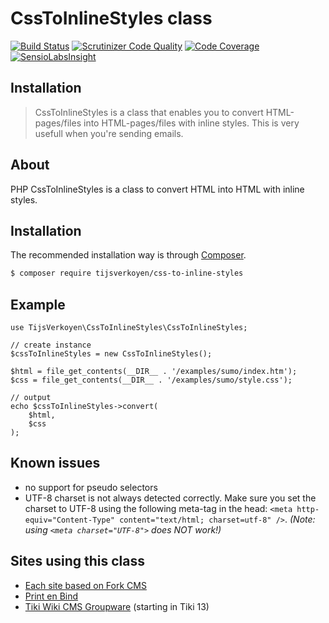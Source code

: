 # CssToInlineStyles class

[![Build Status](https://travis-ci.org/tijsverkoyen/CssToInlineStyles.svg?branch=master)](https://travis-ci.org/tijsverkoyen/CssToInlineStyles) [![Scrutinizer Code Quality](https://scrutinizer-ci.com/g/tijsverkoyen/CssToInlineStyles/badges/quality-score.png?b=master)](https://scrutinizer-ci.com/g/tijsverkoyen/CssToInlineStyles/?branch=master) [![Code Coverage](https://scrutinizer-ci.com/g/tijsverkoyen/CssToInlineStyles/badges/coverage.png?b=master)](https://scrutinizer-ci.com/g/tijsverkoyen/CssToInlineStyles/?branch=master) [![SensioLabsInsight](https://insight.sensiolabs.com/projects/5c0ce94f-de6d-403e-9e0a-431268deb75c/mini.png)](https://insight.sensiolabs.com/projects/5c0ce94f-de6d-403e-9e0a-431268deb75c)

## Installation

> CssToInlineStyles is a class that enables you to convert HTML-pages/files into
> HTML-pages/files with inline styles. This is very usefull when you're sending
> emails.

## About

PHP CssToInlineStyles is a class to convert HTML into HTML with inline styles.

## Installation

The recommended installation way is through [Composer](https://getcomposer.org).

```bash
$ composer require tijsverkoyen/css-to-inline-styles
```

## Example

    use TijsVerkoyen\CssToInlineStyles\CssToInlineStyles;

    // create instance
    $cssToInlineStyles = new CssToInlineStyles();

    $html = file_get_contents(__DIR__ . '/examples/sumo/index.htm');
    $css = file_get_contents(__DIR__ . '/examples/sumo/style.css');

    // output
    echo $cssToInlineStyles->convert(
        $html,
        $css
    );

## Known issues

* no support for pseudo selectors
* UTF-8 charset is not always detected correctly. Make sure you set the charset to UTF-8 using the following meta-tag in the head: `<meta http-equiv="Content-Type" content="text/html; charset=utf-8" />`. _(Note: using `<meta charset="UTF-8">` does NOT work!)_

## Sites using this class

* [Each site based on Fork CMS](http://www.fork-cms.com)
* [Print en Bind](http://www.printenbind.nl)
* [Tiki Wiki CMS Groupware](http://sourceforge.net/p/tikiwiki/code/49505) (starting in Tiki 13)
